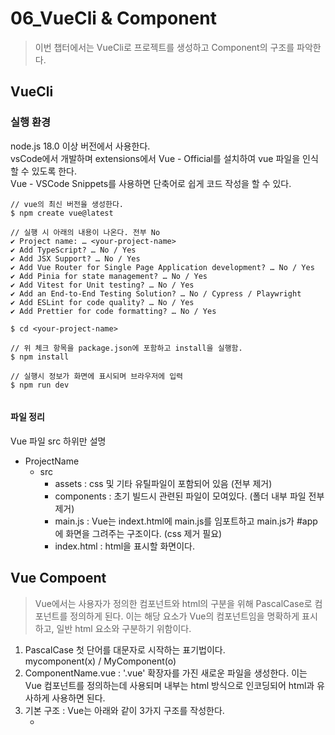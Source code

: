 # 06_VueCli & Component
> 이번 챕터에서는 VueCli로 프로젝트를 생성하고 Component의 구조를 파악한다.

## VueCli
### 실행 환경
node.js 18.0 이상 버전에서 사용한다. <br>
vsCode에서 개발하며 extensions에서 Vue - Official를 설치하여 vue 파일을 인식할 수 있도록 한다. <br>
Vue - VSCode Snippets를 사용하면 단축어로 쉽게 코드 작성을 할 수 있다.

```
// vue의 최신 버전을 생성한다.
$ npm create vue@latest

// 실행 시 아래의 내용이 나온다. 전부 No 
✔ Project name: … <your-project-name>
✔ Add TypeScript? … No / Yes
✔ Add JSX Support? … No / Yes
✔ Add Vue Router for Single Page Application development? … No / Yes
✔ Add Pinia for state management? … No / Yes
✔ Add Vitest for Unit testing? … No / Yes
✔ Add an End-to-End Testing Solution? … No / Cypress / Playwright
✔ Add ESLint for code quality? … No / Yes
✔ Add Prettier for code formatting? … No / Yes

$ cd <your-project-name>

// 위 체크 항목을 package.json에 포함하고 install을 실행함.
$ npm install

// 실행시 정보가 화면에 표시되며 브라우저에 입력
$ npm run dev


```

#### 파일 정리
Vue 파일 src 하위만 설명

- ProjectName
    - src
        - assets : css 및 기타 유틸파일이 포함되어 있음 (전부 제거)
        - components : 초기 빌드시 관련된 파일이 모여있다. (폴더 내부 파일 전부제거)
        - main.js : Vue는 indext.html에 main.js를 임포트하고 main.js가 #app에 화면을 그려주는 구조이다. (css 제거 필요)
        - index.html : html을 표시할 화면이다.

## Vue Compoent
> Vue에서는 사용자가 정의한 컴포넌트와 html의 구분을 위해 PascalCase로 컴포넌트를 정의하게 된다. 이는 해당 요소가 Vue의 컴포넌트임을 명확하게 표시하고, 일반 html 요소와 구분하기 위함이다.

1.  PascalCase 첫 단어를 대문자로 시작하는 표기법이다. <br> mycomponent(x) / MyComponent(o)
2. ComponentName.vue : '.vue' 확장자를 가진 새로운 파일을 생성한다. 이는 Vue 컴포넌트를 정의하는데 사용되며 내부는 html 방식으로 인코딩되어 html과 유사하게 사용하면 된다.
3. 기본 구조 : Vue는 아래와 같이 3가지 구조를 작성한다.
    - <script> : 컴포넌트의 로직을 작성하며 컴포넌트의 상태 및 메서드 라이프 사이클과 같은 내용을 작성한다.
    - <template> : 사용자에게 보여지는 화면 요소를 정의하는 곳으로 html과 유사하게 작성되지만 Vue의 디렉티브와 컴포넌트 사용하여 동적으로 데이터를 바인딩하고 조작할 수 있다. 
    - <style scope> : 컴포넌트의 스타일을 작성하며 이 스타일은 해당 컴포넌트만 적용된다.

